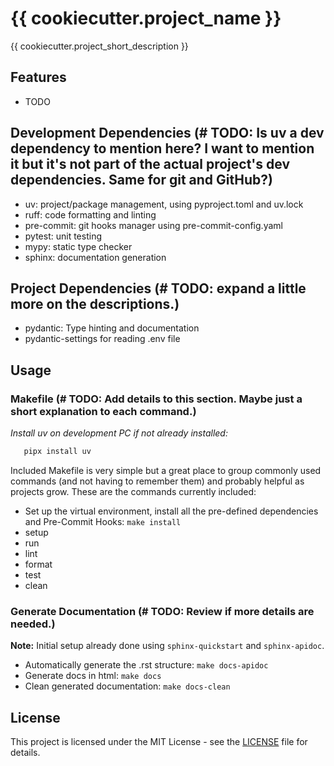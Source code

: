 # {{ cookiecutter.project_name }}

{{ cookiecutter.project_short_description }}

## Features

- TODO

## Development Dependencies (# TODO: Is uv a dev dependency to mention here? I want to mention it but it's not part of the actual project's dev dependencies. Same for git and GitHub?)
- uv: project/package management, using pyproject.toml and uv.lock
- ruff: code formatting and linting
- pre-commit: git hooks manager using pre-commit-config.yaml
- pytest: unit testing
- mypy: static type checker
- sphinx: documentation generation

## Project Dependencies (# TODO: expand a little more on the descriptions.)
- pydantic: Type hinting and documentation
- pydantic-settings for reading .env file


## Usage

### Makefile (# TODO: Add details to this section. Maybe just a short explanation to each command.)
*Install uv on development PC if not already installed:*
```bash
   pipx install uv
```

Included Makefile is very simple but a great place to group commonly used commands (and not having to remember them) and probably helpful as projects grow. These are the commands currently included:
- Set up the virtual environment, install all the pre-defined dependencies and Pre-Commit Hooks: `make install`
- setup
- run
- lint
- format
- test
- clean

### Generate Documentation (# TODO: Review if more details are needed.)
**Note:** Initial setup already done using `sphinx-quickstart` and `sphinx-apidoc`.
- Automatically generate the .rst structure: `make docs-apidoc`
- Generate docs in html: `make docs`
- Clean generated documentation: `make docs-clean`

## License
This project is licensed under the MIT License - see the [LICENSE](LICENSE) file for details.
